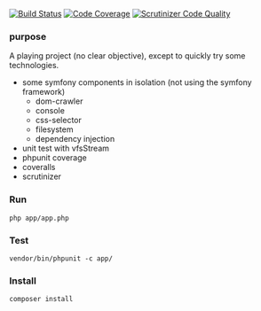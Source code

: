 [![Build Status](https://travis-ci.org/nachinius/aCrawler.svg?branch=master)](https://travis-ci.org/nachinius/aCrawler)
[![Code Coverage](https://scrutinizer-ci.com/g/nachinius/aCrawler/badges/coverage.png?b=master)](https://scrutinizer-ci.com/g/nachinius/aCrawler/?branch=master)
[![Scrutinizer Code Quality](https://scrutinizer-ci.com/g/nachinius/aCrawler/badges/quality-score.png?b=master)](https://scrutinizer-ci.com/g/nachinius/aCrawler/?branch=master)

### purpose
A playing project (no clear objective), except to quickly try some technologies.

- some symfony components in isolation (not using the symfony framework)
    - dom-crawler
    - console
    - css-selector
    - filesystem
    - dependency injection
- unit test with vfsStream
- phpunit coverage
- coveralls
- scrutinizer

### Run 

    php app/app.php

### Test

    vendor/bin/phpunit -c app/


### Install

    composer install
    
